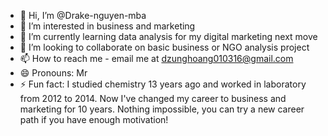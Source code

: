 - 👋 Hi, I’m @Drake-nguyen-mba
- 👀 I’m interested in business and marketing
- 🌱 I’m currently learning data analysis for my digital marketing next move
- 💞️ I’m looking to collaborate on basic business or NGO analysis project
- 📫 How to reach me - email me at dzunghoang010316@gmail.com
- 😄 Pronouns: Mr
- ⚡ Fun fact: I studied chemistry 13 years ago and worked in laboratory from 2012 to 2014. Now I've changed my career to business and marketing for 10 years. Nothing impossible, you can try a new career path if you have enough motivation!

<!---
Drake-nguyen-mba/Drake-nguyen-mba is a ✨ special ✨ repository because its `README.md` (this file) appears on your GitHub profile.
You can click the Preview link to take a look at your changes.
--->
